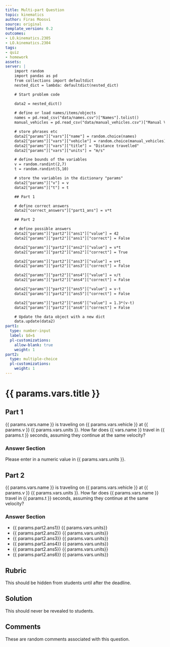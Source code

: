 ```yaml
---
title: Multi-part Question
topic: kinematics
author: Firas Moosvi
source: original
template_version: 0.2
outcomes:
- LO.kinematics.2305
- LO.kinematics.2304
tags:
- quiz
- homework
assets:
server: |
    import random
    import pandas as pd
    from collections import defaultdict
    nested_dict = lambda: defaultdict(nested_dict)

    # Start problem code

    data2 = nested_dict()
    
    # define or load names/items/objects
    names = pd.read_csv("data/names.csv")["Names"].tolist()
    manual_vehicles = pd.read_csv("data/manual_vehicles.csv")["Manual Vehicles"].tolist()

    # store phrases etc
    data2["params"]["vars"]["name"] = random.choice(names)
    data2["params"]["vars"]["vehicle"] = random.choice(manual_vehicles)
    data2["params"]["vars"]["title"] = "Distance travelled"
    data2["params"]["vars"]["units"] = "m/s"

    # define bounds of the variables
    v = random.randint(2,7)
    t = random.randint(5,10)

    # store the variables in the dictionary "params"
    data2["params"]["v"] = v
    data2["params"]["t"] = t

    ## Part 1

    # define correct answers
    data2["correct_answers"]["part1_ans"] = v*t

    ## Part 2

    # define possible answers
    data2["params"]["part2"]["ans1"]["value"] = 42
    data2["params"]["part2"]["ans1"]["correct"] = False

    data2["params"]["part2"]["ans2"]["value"] = v*t
    data2["params"]["part2"]["ans2"]["correct"] = True

    data2["params"]["part2"]["ans3"]["value"] = v+t
    data2["params"]["part2"]["ans3"]["correct"] = False

    data2["params"]["part2"]["ans4"]["value"] = v/t
    data2["params"]["part2"]["ans4"]["correct"] = False

    data2["params"]["part2"]["ans5"]["value"] = v-t
    data2["params"]["part2"]["ans5"]["correct"] = False

    data2["params"]["part2"]["ans6"]["value"] = 1.3*(v-t)
    data2["params"]["part2"]["ans6"]["correct"] = False

    # Update the data object with a new dict
    data.update(data2)
part1:
  type: number-input
  label: $d=$
  pl-customizations:
    allow-blank: true
    weight: 1
part2:
  type: multiple-choice  
  pl-customizations:
    weight: 1
---
```

# {{ params.vars.title }}

## Part 1

{{ params.vars.name }} is traveling on {{ params.vars.vehicle }} at {{ params.v }} {{ params.vars.units }}.
How far does {{ vars.name }} travel in {{ params.t }} seconds, assuming they continue at the same velocity?

### Answer Section

Please enter in a numeric value in {{ params.vars.units }}.

## Part 2

{{ params.vars.name }} is traveling on {{ params.vars.vehicle }} at {{ params.v }} {{ params.vars.units }}.
How far does {{ params.vars.name }} travel in {{ params.t }} seconds, assuming they continue at the same velocity?

### Answer Section

- {{ params.part2.ans1}} {{ params.vars.units}} 
- {{ params.part2.ans2}} {{ params.vars.units}} 
- {{ params.part2.ans3}} {{ params.vars.units}} 
- {{ params.part2.ans4}} {{ params.vars.units}} 
- {{ params.part2.ans5}} {{ params.vars.units}} 
- {{ params.part2.ans6}} {{ params.vars.units}} 

## Rubric

This should be hidden from students until after the deadline.

## Solution

This should never be revealed to students.

## Comments

These are random comments associated with this question.